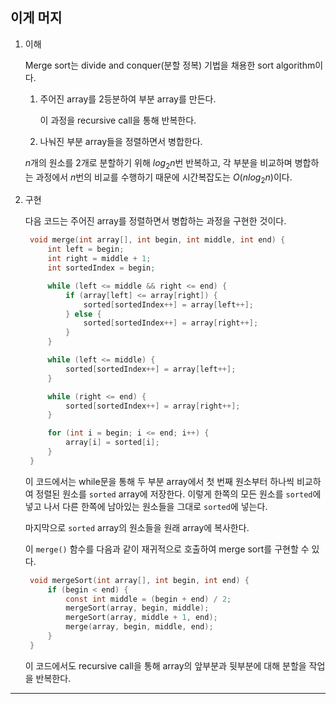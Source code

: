 ## 이게 머지

1. 이해

   Merge sort는 divide and conquer(분할 정복) 기법을 채용한 sort algorithm이다.

   1. 주어진 array를 2등분하여 부분 array를 만든다.

      이 과정을 recursive call을 통해 반복한다.

   2. 나눠진 부분 array들을 정렬하면서 병합한다.

   $n$개의 원소를 2개로 분할하기 위해 $log_2 n$번 반복하고, 각 부분을 비교하며 병합하는 과정에서 $n$번의 비교를 수행하기 때문에 시간복잡도는 $O(n log_2 n)$이다.

2. 구현

   다음 코드는 주어진 array를 정렬하면서 병합하는 과정을 구현한 것이다.

   ```c
    void merge(int array[], int begin, int middle, int end) {
        int left = begin;
        int right = middle + 1;
        int sortedIndex = begin;

        while (left <= middle && right <= end) {
            if (array[left] <= array[right]) {
                sorted[sortedIndex++] = array[left++];
            } else {
                sorted[sortedIndex++] = array[right++];
            }
        }

        while (left <= middle) {
            sorted[sortedIndex++] = array[left++];
        }

        while (right <= end) {
            sorted[sortedIndex++] = array[right++];
        }

        for (int i = begin; i <= end; i++) {
            array[i] = sorted[i];
        }
    }
   ```

   이 코드에서는 while문을 통해 두 부분 array에서 첫 번째 원소부터 하나씩 비교하여 정렬된 원소를 `sorted` array에 저장한다. 이렇게 한쪽의 모든 원소를 `sorted`에 넣고 나서 다른 한쪽에 남아있는 원소들을 그대로 `sorted`에 넣는다.

   마지막으로 `sorted` array의 원소들을 원래 array에 복사한다.

   이 `merge()` 함수를 다음과 같이 재귀적으로 호출하여 merge sort를 구현할 수 있다.

   ```c
    void mergeSort(int array[], int begin, int end) {
        if (begin < end) {
            const int middle = (begin + end) / 2;
            mergeSort(array, begin, middle);
            mergeSort(array, middle + 1, end);
            merge(array, begin, middle, end);
        }
    }
   ```

   이 코드에서도 recursive call을 통해 array의 앞부분과 뒷부분에 대해 분할을 작업을 반복한다.

---
